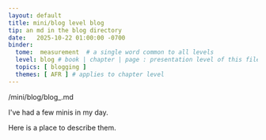 ```yaml
---
layout: default
title: mini/blog level blog
tip: an md in the blog directory
date:   2025-10-22 01:00:00 -0700
binder:
  tome:  measurement  # a single word common to all levels
  level: blog # book | chapter | page : presentation level of this file.
  topics: [ blogging ]
  themes: [ AFR ] # applies to chapter level
---
```


/mini/blog/blog_.md

I've had a few minis in my day.

Here is a place to describe them.
